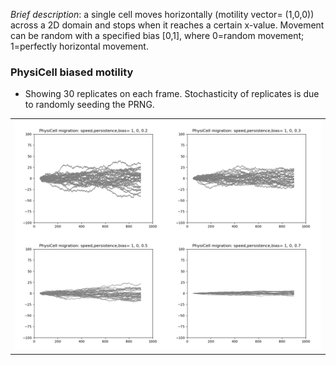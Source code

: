 *Brief description*: a single cell moves horizontally (motility vector= (1,0,0)) across a 
2D domain and stops when it reaches a certain x-value. Movement can be random with a specified
bias [0,1], where 0=random movement; 1=perfectly horizontal movement.

### PhysiCell biased motility

* Showing 30 replicates on each frame. Stochasticity of replicates is due to randomly seeding the PRNG.
 
<table>
  <tr>
    <td> <img src="./motile30.png" width = 512px></td>
   </tr> 
</table>



